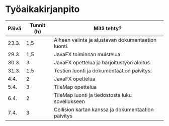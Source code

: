 # Työaikakirjanpito

Päivä | Tunnit (h) | Mitä tehty?
------|------------|------------
23.3.|1,5|Aiheen valinta ja alustavan dokumentaation luonti.
29.3.|1,5|JavaFX toiminnan muistelua.
30.3.|3|JavaFX opettelua ja harjoitustyön aloitus.
31.3.|1,5|Testien luonti ja dokumentaation päivitys.
4.4.|2|JavaFX opettelua
5.4.|3|TileMap opettelua
6.4.|2|TileMap luonti ja tiedostosta luku sovellukseen
7.4.|3|Collision kartan kanssa ja dokumentaation päivitys
